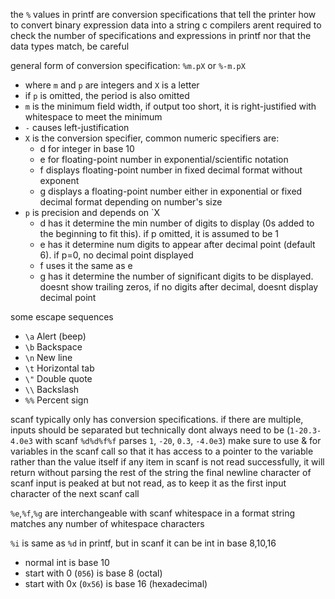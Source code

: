 the `%` values in printf are conversion specifications that tell the printer how to convert binary expression data into a string
c compilers arent required to check the number of specifications and expressions in printf nor that the data types match, be careful

general form of conversion specification:
`%m.pX` or `%-m.pX`
- where `m` and `p` are integers and `X` is a letter
- if `p` is omitted, the period is also omitted
- `m` is the minimum field width, if output too short, it is right-justified with whitespace to meet the minimum
- `-` causes left-justification
- `X` is the conversion specifier, common numeric specifiers are:
  - d for integer in base 10
  - e for floating-point number in exponential/scientific notation
  - f displays floating-point number in fixed decimal format without exponent
  - g displays a floating-point number either in exponential or fixed decimal format depending on number's size
- `p` is precision and depends on `X
  - d has it determine the min number of digits to display (0s added to the beginning to fit this). if p omitted, it is assumed to be 1
  - e has it determine num digits to appear after decimal point (default 6). if p=0, no decimal point displayed
  - f uses it the same as e
  - g has it determine the number of significant digits to be displayed. doesnt show trailing zeros, if no digits after decimal, doesnt display decimal point

some escape sequences
- `\a` Alert (beep)
- `\b` Backspace
- `\n` New line
- `\t` Horizontal tab
- `\"` Double quote
- `\\` Backslash
- `%%` Percent sign

scanf typically only has conversion specifications. if there are multiple, inputs should be separated but technically dont always need to be (`1-20.3-4.0e3` with scanf `%d%d%f%f` parses `1`, `-20`, `0.3`, `-4.0e3`)
make sure to use & for variables in the scanf call so that it has access to a pointer to the variable rather than the value itself
if any item in scanf is not read successfully, it will return without parsing the rest of the string
the final newline character of scanf input is peaked at but not read, as to keep it as the first input character of the next scanf call

`%e`,`%f`,`%g` are interchangeable with scanf
whitespace in a format string matches any number of whitespace characters

`%i` is same as `%d` in printf, but in scanf it can be int in base 8,10,16
- normal int is base 10
- start with 0 (`056`) is base 8 (octal)
- start with 0x (`0x56`) is base 16 (hexadecimal)


